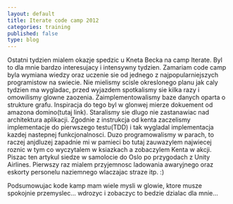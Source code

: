 ```yaml
---
layout: default
title: Iterate code camp 2012
categories: training
published: false
type: blog
---
```


Ostatni tydzien mialem okazje spedzic u Kneta Becka na camp Iterate. Byl to dla mnie bardzo interesujacy i intensywny tydzien. Zamariam code camp byla
wymiana wiedzy oraz uczenie sie od jednego z najpopularniejszych programistow na swiecie. Nie mielismy scisle okreslonego planu jak caly tydzien ma wygladac, przed wyjazdem spotkalismy sie kilka razy i omowilismy glowne zaozenia.
Zaimplementowalismy baze danych oparta o strukture grafu. Inspiracja do tego byl w glonwej mierze dokuement od amazona domino(tutaj link). Staralismy sie dlugo nie zastanawiac nad architektura aplikacji. Zgodnie
z instrukcja od kenta zaczelismy implementacje do pierwszego testu(TDD) i tak wygladal implementacja kazdej nastepnej funkcjonalnosci. Duzo programowalismy w parach, to raczej anjdluzej zapadnie mi w pamieci bo tutaj
zauwazylem najwiecej roznic w tym co wyczytalem w ksiazkach a zobaczylem Kenta w akcji. 
Piszac ten artykul siedze w samolocie do Oslo po przygodach z Unity Airlines. Pierwszy raz mialem przyjemnosc ladowania awaryjnego oraz eskorty personelu naziemnego wlaczajac straze itp. :)

Podsumowujac kode kamp mam wiele mysli w glowie, ktore musze spokojnie przemyslec... wdrozyc i zobaczyc to bedzie dzialac dla mnie... 
